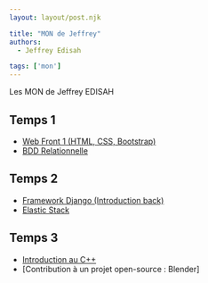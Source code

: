 ```yaml
---
layout: layout/post.njk

title: "MON de Jeffrey"
authors:
  - Jeffrey Edisah

tags: ['mon']
---
```


<!-- début résumé -->

Les MON de Jeffrey EDISAH

<!-- fin résumé -->

## Temps 1

 - [Web Front 1 (HTML, CSS, Bootstrap)](./mons/webfront1)
 - [BDD Relationnelle](./mons/bddr)

## Temps 2

- [Framework Django (Introduction back)](./mons/django)
- [Elastic Stack](./mons/elastic)

## Temps 3

- [Introduction au C++](./mons/cpp)
- [Contribution à un projet open-source : Blender]